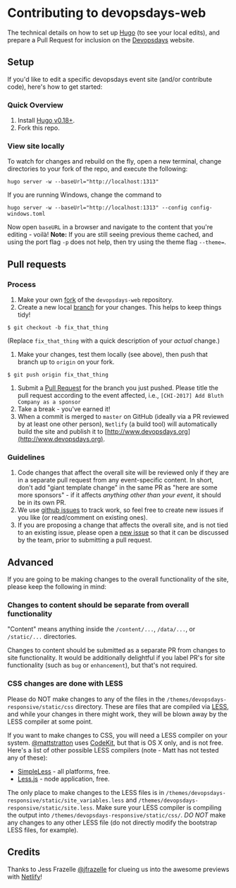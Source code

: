 # Contributing to devopsdays-web

The technical details on how to set up [Hugo](https://gohugo.io/) (to see your local edits), and prepare a Pull Request for inclusion on the [Devopsdays](http://www.devopsdays.org/) website.

## Setup

If you'd like to edit a specific devopsdays event site (and/or contribute code), here's how to get started:

### Quick Overview

1. Install [Hugo v0.18+](http://gohugo.io).
1. Fork this repo.

### View site locally

To watch for changes and rebuild on the fly, open a new terminal, change directories to your fork of the repo, and execute the following:

```
hugo server -w --baseUrl="http://localhost:1313"
```

If you are running Windows, change the command to 
```
hugo server -w --baseUrl="http://localhost:1313" --config config-windows.toml
```

Now open `baseURL` in a browser and navigate to the content that you're editing - voilà!
<b>Note:</b> If you are still seeing previous theme cached, and using the port flag `-p` does not help, then try using the theme flag `--theme=`.


## Pull requests

### Process

1. Make your own [fork](https://help.github.com/articles/fork-a-repo/) of the `devopsdays-web` repository.
1. Create a new local [branch](https://help.github.com/articles/about-branches/) for your changes. This helps to keep things tidy!
  ```
  $ git checkout -b fix_that_thing
  ```
  (Replace `fix_that_thing` with a quick description of your *actual* change.)

1. Make your changes, test them locally (see above), then push that branch up to `origin` on your fork.
  ```
  $ git push origin fix_that_thing
  ```

1. Submit a [Pull Request](https://help.github.com/articles/using-pull-requests/) for the branch you just pushed. Please title the pull request according to the event affected, i.e., `[CHI-2017] Add Bluth Company as a sponsor`
1. Take a break - you've earned it!
1. When a commit is merged to `master` on GitHub (ideally via a PR reviewed by at least one other person), `Netlify` (a build tool) will automatically build the site and publish it to [http://www.devopsdays.org](http://www.devopsdays.org).

### Guidelines

1. Code changes that affect the overall site will be reviewed only if they are in a separate pull request from any event-specific content. In short, don't add "giant template change" in the same PR as "here are some more sponsors" - if it affects *anything other than your event*, it should be in its own PR.
1. We use [github issues](https://github.com/devopsdays/devopsdays-web/issues) to track work, so feel free to create new issues if you like (or read/comment on existing ones).
1. If you are proposing a change that affects the overall site, and is not tied to an existing issue, please open a [new issue](https://github.com/devopsdays/devopsdays-web/issues) so that it can be discussed by the team, prior to submitting a pull request.


## Advanced
If you are going to be making changes to the overall functionality of the site, please keep the following in mind:

### Changes to content should be separate from overall functionality
"Content" means anything inside the `/content/...`, `/data/...`, or `/static/...` directories.

Changes to content should be submitted as a separate PR from changes to site functionality. It would be additionally delightful if you label PR's for site functionality (such as `bug` or `enhancement`), but that's not required.

### CSS changes are done with LESS
Please do NOT make changes to any of the files in the `/themes/devopsdays-responsive/static/css` directory. These are files that are compiled via [LESS](http://lesscss.org/), and while your changes in there might work, they will be blown away by the LESS compiler at some point.

If you want to make changes to CSS, you will need a LESS compiler on your system. [@mattstratton](https://github.com/mattstratton) uses [CodeKit](https://incident57.com/codekit/), but that is OS X only, and is not free. Here's a list of other possible LESS compilers (note - Matt has not tested any of these):
- [SimpleLess](http://wearekiss.com/simpless) - all platforms, free.
- [Less.js](http://lesscss.org/) - node application, free.

The only place to make changes to the LESS files is in `/themes/devopsdays-responsive/static/site_variables.less` and `/themes/devopsdays-responsive/static/site.less`. Make sure your LESS compiler is compiling the output into `/themes/devopsdays-responsive/static/css/`. *DO NOT* make any changes to any other LESS file (do not directly modify the bootstrap LESS files, for example).

## Credits

Thanks to Jess Frazelle [@jfrazelle](https://github.com/jfrazelle) for clueing us into the awesome previews with [Netlify](https://www.netlify.com)!
